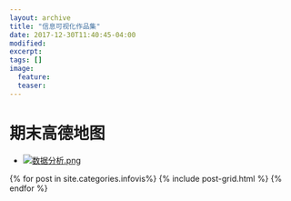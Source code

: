 ```yaml
---
layout: archive
title: "信息可视化作品集"
date: 2017-12-30T11:40:45-04:00
modified:
excerpt: 
tags: []
image: 
  feature: 
  teaser:
---
```


# 期末高德地图

- <a href="https://public.tableau.com/views/_18268/_?:embed=y&:display_count=yes" target="_blank">![数据分析.png](https://i.loli.net/2018/01/07/5a51f6b7e2206.jpg)</a>


<div class="tiles">
{% for post in site.categories.infovis%}
  {% include post-grid.html %}
{% endfor %}
</div><!-- /.tiles 把所有categories 有 infovis 的列出来-->

